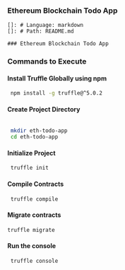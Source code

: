 ### Ethereum Blockchain Todo App

    
    []: # Language: markdown
    []: # Path: README.md

    ### Ethereum Blockchain Todo App

### Commands to Execute

#### Install Truffle Globally using npm

```bash
 npm install -g truffle@^5.0.2

```

#### Create Project Directory

```bash

 mkdir eth-todo-app
 cd eth-todo-app


```

#### Initialize Project
```bash
 truffle init
```

#### Compile Contracts
```bash
 truffle compile
```

#### Migrate contracts
```bash
truffle migrate
```

#### Run the console
```bash
 truffle console
```